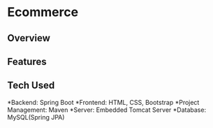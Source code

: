 # Ecommerce
## Overview

## Features

## Tech Used
*Backend: Spring Boot
*Frontend: HTML, CSS, Bootstrap
*Project Management: Maven
*Server: Embedded Tomcat Server
*Database: MySQL(Spring JPA)
